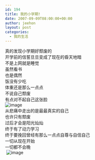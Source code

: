```yaml
---
id: 194
title: 我的小学期!
date: 2007-09-09T08:00:00+00:00
author: jeehon
layout: post
categories:
  - 我的生活
---
```

真的发现小学期好颓废的  
开学前的信誓旦旦变成了现在的昏天地暗  
不是上网就是睡觉  
虽然看书  
也是偶然  
饭没有少吃  
体重还是那么一点点  
不说自己颓废  
有点对不起自己这张脸  
<img src="http://images.blogcn.com//2007/9/9/3/yangerjeehon,20070909152006253.gif" alt="image" border="0" />  
从悲痛中走出的是最最真实的自己  
也许只有颓废  
过后才会是阳光灿灿  
终于有了动力学习  
终于要挽回曾经有那么一点点自尊与自信自己  
一切从现在开始  
一切都不会晚  
&nbsp;<img src="http://images.blogcn.com//2007/9/9/3/yangerjeehon,20070909151437785.jpg" alt="image" border="0" />